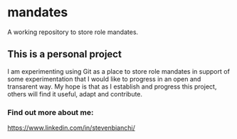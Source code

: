 # mandates

A working repository to store role mandates.

## This is a personal project

I am experimenting using Git as a place to store role mandates in support of some experimentation that I would like to progress in an open and transarent way. My hope is that as I establish and progress this project, others will find it useful, adapt and contribute.

### Find out more about me:

https://www.linkedin.com/in/stevenbianchi/
